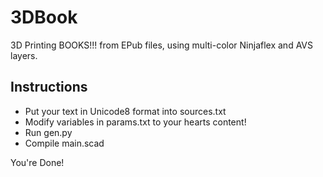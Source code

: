# 3DBook
3D Printing BOOKS!!! from EPub files, using multi-color Ninjaflex and AVS layers.

## Instructions
- Put your text in Unicode8 format into sources.txt
- Modify variables in params.txt to your hearts content!
- Run gen.py
- Compile main.scad

You're Done!